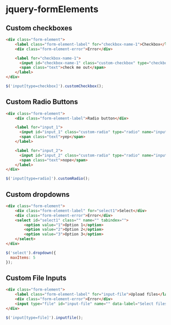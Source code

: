 # jquery-formElements

Custom checkboxes
-------------

```html
<div class="form-element">
    <label class="form-element-label" for="checkbox-name-1">Checkbox</label>
    <div class="form-element-error">Error</div>

    <label for="checkbox-name-1">
      <input id="checkbox-name-1" class="custom-checkbox" type="checkbox" value="" tabindex="2" />
      <span class="text">check me out</span>
    </label>
</div>
```

```javascript
$('input[type=checkbox]').customCheckbox();
```

Custom Radio Buttons
-------------

```html
<div class="form-element">
    <div class="form-element-label">Radio button</div>

    <label for="input_1">
      <input id="input_1" class="custom-radio" type="radio" name="input_agent" value="" checked="checked" tabindex=""/>
      <span class="text">yep</span>
    </label>

    <label for="input_2">
      <input id="input_2" class="custom-radio" type="radio" name="input_agent" value="" tabindex=""/>
      <span class="text">nope</span>
    </label>
</div>
```

```javascript
$('input[type=radio]').customRadio();
```

Custom dropdowns
-------------

```html
<div class="form-element">
    <div class="form-element-label" for="select1">Select</div>
    <div class="form-element-error">Error</div>
    <select id="select1" class="" name="" tabindex="">
        <option value="1">Option 1</option>
        <option value="2">Option 2</option>
        <option value="3">Option 3</option>
    </select>
</div>
```

```javascript
$('select').dropdown({
  maxItems: 5
});
```

Custom File Inputs
-------------

```html
<div class="form-element">
    <label class="form-element-label" for="input-file">Upload files</label>
    <div class="form-element-error">Error</div>
    <input type="file" id="input-file" name="" data-label="Select files" data-multiple-caption="{n} files selected" multiple />
</div>
```

```javascript
$('input[type=file]').inputfile();
```
